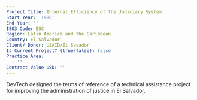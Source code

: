 ```yaml
---
Project Title: Internal Efficiency of the Judiciary System
Start Year: '1986'
End Year: ''
ISO3 Code: ESC
Region: Latin America and the Caribbean
Country: El Salvador
Client/ Donor: USAID/El Savador
Is Current Project? (true/false): false
Practice Area:
  - ''
Contract Value USD: ''
---
```

DevTech designed the terms of reference of a technical assistance project for improving the administration of justice in El Salvador.